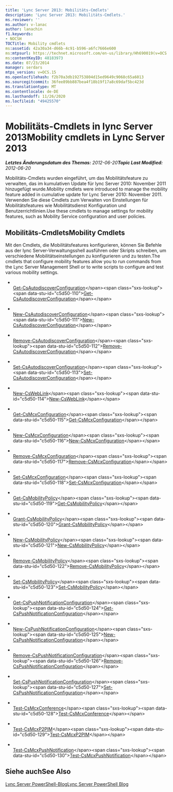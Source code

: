 ```yaml
---
title: 'Lync Server 2013: Mobilitäts-Cmdlets'
description: 'Lync Server 2013: Mobilitäts-Cmdlets.'
ms.reviewer: ''
ms.author: v-lanac
author: lanachin
f1.keywords:
- NOCSH
TOCTitle: Mobility cmdlets
ms:assetid: 42a30a34-d66b-4c91-b596-a6fc7666e600
ms:mtpsurl: https://technet.microsoft.com/en-us/library/Hh690019(v=OCS.15)
ms:contentKeyID: 48183973
ms.date: 07/23/2014
manager: serdars
mtps_version: v=OCS.15
ms.openlocfilehash: f2b70a3db192753804d15ed9649c9068c65a6013
ms.sourcegitcommit: 36fee89bb887bea4f18b19f17a8c69daf5bc423d
ms.translationtype: MT
ms.contentlocale: de-DE
ms.lasthandoff: 11/26/2020
ms.locfileid: "49425570"
---
```

# <a name="mobility-cmdlets-in-lync-server-2013"></a><span data-ttu-id="c5d50-103">Mobilitäts-Cmdlets in lync Server 2013</span><span class="sxs-lookup"><span data-stu-id="c5d50-103">Mobility cmdlets in Lync Server 2013</span></span>

<div data-xmlns="http://www.w3.org/1999/xhtml">

<div class="topic" data-xmlns="http://www.w3.org/1999/xhtml" data-msxsl="urn:schemas-microsoft-com:xslt" data-cs="https://msdn.microsoft.com/">

<div data-asp="https://msdn2.microsoft.com/asp">



</div>

<div id="mainSection">

<div id="mainBody"><span data-ttu-id="c5d50-104">

<span> </span></span><span class="sxs-lookup"><span data-stu-id="c5d50-104">

<span> </span></span></span>

<span data-ttu-id="c5d50-105">_**Letztes Änderungsdatum des Themas:** 2012-06-20_</span><span class="sxs-lookup"><span data-stu-id="c5d50-105">_**Topic Last Modified:** 2012-06-20_</span></span>

<span data-ttu-id="c5d50-106">Mobilitäts-Cmdlets wurden eingeführt, um das Mobilitätsfeature zu verwalten, das im kumulativen Update für lync Server 2010: November 2011 hinzugefügt wurde.</span><span class="sxs-lookup"><span data-stu-id="c5d50-106">Mobility cmdlets were introduced to manage the mobility feature added in cumulative update for Lync Server 2010: November 2011.</span></span> <span data-ttu-id="c5d50-107">Verwenden Sie diese Cmdlets zum Verwalten von Einstellungen für Mobilitätsfeatures wie Mobilitätsdienst Konfiguration und Benutzerrichtlinien.</span><span class="sxs-lookup"><span data-stu-id="c5d50-107">Use these cmdlets to manage settings for mobility features, such as Mobility Service configuration and user policies.</span></span>

<div>

## <a name="mobility-cmdlets"></a><span data-ttu-id="c5d50-108">Mobilitäts-Cmdlets</span><span class="sxs-lookup"><span data-stu-id="c5d50-108">Mobility Cmdlets</span></span>

<span data-ttu-id="c5d50-109">Mit den Cmdlets, die Mobilitätsfeatures konfigurieren, können Sie Befehle aus der lync Server-Verwaltungsshell ausführen oder Skripts schreiben, um verschiedene Mobilitätseinstellungen zu konfigurieren und zu testen.</span><span class="sxs-lookup"><span data-stu-id="c5d50-109">The cmdlets that configure mobility features allow you to run commands from the Lync Server Management Shell or to write scripts to configure and test various mobility settings.</span></span>

  - <span></span>  
    <span data-ttu-id="c5d50-110">[Get-CsAutodiscoverConfiguration](https://technet.microsoft.com/library/Hh690014(v=OCS.15))</span><span class="sxs-lookup"><span data-stu-id="c5d50-110">[Get-CsAutodiscoverConfiguration](https://technet.microsoft.com/library/Hh690014(v=OCS.15))</span></span>

  - <span></span>  
    <span data-ttu-id="c5d50-111">[New-CsAutodiscoverConfiguration](https://technet.microsoft.com/library/Hh690022(v=OCS.15))</span><span class="sxs-lookup"><span data-stu-id="c5d50-111">[New-CsAutodiscoverConfiguration](https://technet.microsoft.com/library/Hh690022(v=OCS.15))</span></span>

  - <span></span>  
    <span data-ttu-id="c5d50-112">[Remove-CsAutodiscoverConfiguration](https://technet.microsoft.com/library/Hh690054(v=OCS.15))</span><span class="sxs-lookup"><span data-stu-id="c5d50-112">[Remove-CsAutodiscoverConfiguration](https://technet.microsoft.com/library/Hh690054(v=OCS.15))</span></span>

  - <span></span>  
    <span data-ttu-id="c5d50-113">[Set-CsAutodiscoverConfiguration](https://technet.microsoft.com/library/Hh689980(v=OCS.15))</span><span class="sxs-lookup"><span data-stu-id="c5d50-113">[Set-CsAutodiscoverConfiguration](https://technet.microsoft.com/library/Hh689980(v=OCS.15))</span></span>

  - <span></span>  
    <span data-ttu-id="c5d50-114">[New-CsWebLink](https://technet.microsoft.com/library/Hh690053(v=OCS.15))</span><span class="sxs-lookup"><span data-stu-id="c5d50-114">[New-CsWebLink](https://technet.microsoft.com/library/Hh690053(v=OCS.15))</span></span>

<!-- end list -->

  - <span></span>  
    <span data-ttu-id="c5d50-115">[Get-CsMcxConfiguration](https://technet.microsoft.com/library/Hh690031(v=OCS.15))</span><span class="sxs-lookup"><span data-stu-id="c5d50-115">[Get-CsMcxConfiguration](https://technet.microsoft.com/library/Hh690031(v=OCS.15))</span></span>

  - <span></span>  
    <span data-ttu-id="c5d50-116">[New-CsMcxConfiguration](https://technet.microsoft.com/library/Hh690035(v=OCS.15))</span><span class="sxs-lookup"><span data-stu-id="c5d50-116">[New-CsMcxConfiguration](https://technet.microsoft.com/library/Hh690035(v=OCS.15))</span></span>

  - <span></span>  
    <span data-ttu-id="c5d50-117">[Remove-CsMcxConfiguration](https://technet.microsoft.com/library/Hh690026(v=OCS.15))</span><span class="sxs-lookup"><span data-stu-id="c5d50-117">[Remove-CsMcxConfiguration](https://technet.microsoft.com/library/Hh690026(v=OCS.15))</span></span>

  - <span></span>  
    <span data-ttu-id="c5d50-118">[Set-CsMcxConfiguration](https://technet.microsoft.com/library/Hh690050(v=OCS.15))</span><span class="sxs-lookup"><span data-stu-id="c5d50-118">[Set-CsMcxConfiguration](https://technet.microsoft.com/library/Hh690050(v=OCS.15))</span></span>

<!-- end list -->

  - <span></span>  
    <span data-ttu-id="c5d50-119">[Get-CsMobilityPolicy](https://technet.microsoft.com/library/Hh690017(v=OCS.15))</span><span class="sxs-lookup"><span data-stu-id="c5d50-119">[Get-CsMobilityPolicy](https://technet.microsoft.com/library/Hh690017(v=OCS.15))</span></span>

  - <span></span>  
    <span data-ttu-id="c5d50-120">[Grant-CsMobilityPolicy](https://technet.microsoft.com/library/Hh690038(v=OCS.15))</span><span class="sxs-lookup"><span data-stu-id="c5d50-120">[Grant-CsMobilityPolicy](https://technet.microsoft.com/library/Hh690038(v=OCS.15))</span></span>

  - <span></span>  
    <span data-ttu-id="c5d50-121">[New-CsMobilityPolicy](https://technet.microsoft.com/library/Hh689987(v=OCS.15))</span><span class="sxs-lookup"><span data-stu-id="c5d50-121">[New-CsMobilityPolicy](https://technet.microsoft.com/library/Hh689987(v=OCS.15))</span></span>

  - <span></span>  
    <span data-ttu-id="c5d50-122">[Remove-CsMobilityPolicy](https://technet.microsoft.com/library/Hh690048(v=OCS.15))</span><span class="sxs-lookup"><span data-stu-id="c5d50-122">[Remove-CsMobilityPolicy](https://technet.microsoft.com/library/Hh690048(v=OCS.15))</span></span>

  - <span></span>  
    <span data-ttu-id="c5d50-123">[Set-CsMobilityPolicy](https://technet.microsoft.com/library/Hh690021(v=OCS.15))</span><span class="sxs-lookup"><span data-stu-id="c5d50-123">[Set-CsMobilityPolicy](https://technet.microsoft.com/library/Hh690021(v=OCS.15))</span></span>

<!-- end list -->

  - <span></span>  
    <span data-ttu-id="c5d50-124">[Get-CsPushNotificationConfiguration](https://technet.microsoft.com/library/Hh690049(v=OCS.15))</span><span class="sxs-lookup"><span data-stu-id="c5d50-124">[Get-CsPushNotificationConfiguration](https://technet.microsoft.com/library/Hh690049(v=OCS.15))</span></span>

  - <span></span>  
    <span data-ttu-id="c5d50-125">[New-CsPushNotificationConfiguration](https://technet.microsoft.com/library/Hh690027(v=OCS.15))</span><span class="sxs-lookup"><span data-stu-id="c5d50-125">[New-CsPushNotificationConfiguration](https://technet.microsoft.com/library/Hh690027(v=OCS.15))</span></span>

  - <span></span>  
    <span data-ttu-id="c5d50-126">[Remove-CsPushNotificationConfiguration](https://technet.microsoft.com/library/Hh690028(v=OCS.15))</span><span class="sxs-lookup"><span data-stu-id="c5d50-126">[Remove-CsPushNotificationConfiguration](https://technet.microsoft.com/library/Hh690028(v=OCS.15))</span></span>

  - <span></span>  
    <span data-ttu-id="c5d50-127">[Set-CsPushNotificationConfiguration](https://technet.microsoft.com/library/Hh690013(v=OCS.15))</span><span class="sxs-lookup"><span data-stu-id="c5d50-127">[Set-CsPushNotificationConfiguration](https://technet.microsoft.com/library/Hh690013(v=OCS.15))</span></span>

<!-- end list -->

  - <span></span>  
    <span data-ttu-id="c5d50-128">[Test-CsMcxConference](https://technet.microsoft.com/library/Hh690045(v=OCS.15))</span><span class="sxs-lookup"><span data-stu-id="c5d50-128">[Test-CsMcxConference](https://technet.microsoft.com/library/Hh690045(v=OCS.15))</span></span>

  - <span></span>  
    <span data-ttu-id="c5d50-129">[Test-CsMcxP2PIM](https://technet.microsoft.com/library/Hh690020(v=OCS.15))</span><span class="sxs-lookup"><span data-stu-id="c5d50-129">[Test-CsMcxP2PIM](https://technet.microsoft.com/library/Hh690020(v=OCS.15))</span></span>

  - <span></span>  
    <span data-ttu-id="c5d50-130">[Test-CsMcxPushNotification](https://technet.microsoft.com/library/Hh690043(v=OCS.15))</span><span class="sxs-lookup"><span data-stu-id="c5d50-130">[Test-CsMcxPushNotification](https://technet.microsoft.com/library/Hh690043(v=OCS.15))</span></span>

</div>

<div>

## <a name="see-also"></a><span data-ttu-id="c5d50-131">Siehe auch</span><span class="sxs-lookup"><span data-stu-id="c5d50-131">See Also</span></span>


[<span data-ttu-id="c5d50-132">Lync Server PowerShell-Blog</span><span class="sxs-lookup"><span data-stu-id="c5d50-132">Lync Server PowerShell Blog</span></span>](https://go.microsoft.com/fwlink/p/?linkid=203150)  
  

<span data-ttu-id="c5d50-133"></div>

</div>

<span> </span>

</div>

</div>

</span><span class="sxs-lookup"><span data-stu-id="c5d50-133"></div>

</div>

<span> </span>

</div>

</div>

</span></span></div>

